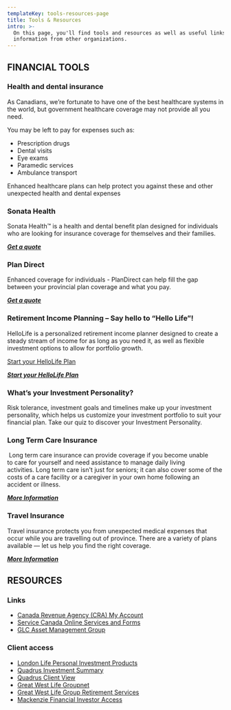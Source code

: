 ```yaml
---
templateKey: tools-resources-page
title: Tools & Resources
intro: >-
  On this page, you'll find tools and resources as well as useful links to
  information from other organizations.
---
```

## FINANCIAL TOOLS

### Health and dental insurance

As Canadians, we’re fortunate to have one of the best healthcare systems in the world, but government healthcare coverage may not provide all you need.

You may be left to pay for expenses such as:

* Prescription drugs
* Dental visits
* Eye exams
* Paramedic services
* Ambulance transport

Enhanced healthcare plans can help protect you against these and other unexpected health and dental expenses

### Sonata Health

Sonata Health™ is a health and dental benefit plan designed for individuals who are looking for insurance coverage for themselves and their families.

**[_Get a quote_](#)**

### Plan Direct

Enhanced coverage for individuals - PlanDirect can help fill the gap between your provincial plan coverage and what you pay.

**[_Get a quote_](#)**

### Retirement Income Planning – Say hello to “Hello Life”! 

HelloLife is a personalized retirement income planner designed to create a steady stream of income for as long as you need it, as well as flexible investment options to allow for portfolio growth.

<a href="https://hellolife.londonlife.com/application/en/home/" target="_blank">Start your HelloLife Plan</a>

**[**_Start your HelloLife Plan_**](https://hellolife.londonlife.com/application/en/home/)**

### What’s your Investment Personality?

Risk tolerance, investment goals and timelines make up your investment personality, which helps us customize your investment portfolio to suit your financial plan. Take our quiz to discover your Investment Personality.

### Long Term Care Insurance

 Long term care insurance can provide coverage if you become unable to care for yourself and need assistance to manage daily living activities. Long term care isn't just for seniors; it can also cover some of the costs of a care facility or a caregiver in your own home following an accident or illness. 

**[_More Information_](/book-a-meeting/)**

### Travel Insurance

Travel insurance protects you from unexpected medical expenses that occur while you are travelling out of province. There are a variety of plans available — let us help you find the right coverage.

**[_More Information_](https://www.securiglobe.com/en/?aff=WEB210)**

## RESOURCES

### Links

* [Canada Revenue Agency (CRA) My
  Account](http://www.cra-arc.gc.ca/esrvc-srvce/tx/ndvdls/myccnt/menu-eng.html)
* [Service Canada Online Services and
  Forms](http://www.servicecanada.gc.ca/eng/online/index.shtml)
* [GLC Asset Management
  Group](http://glc-amgroup.com/04-00_Individual_investors.html)

### Client access

* [London Life Personal Investment
  Products](https://iiipclient.londonlife.com/selfcare/IiipClientSiteLoginSelfCare/)
* [Quadrus Investment
  Summary](https://www.investments.quadrus.londonlife.com/iconnect/u/login.page)
* [Quadrus Client
  View](https://www.quadrusinvestments.com/uiw/Login.html?cppt=0&&)
* [Great West Life
  Groupnet](https://groupnet.greatwestlife.com/public/signin/login.public?brand=pm)
* [Great West Life Group Retirement
  Services](https://ssl.grsaccess.com/information/english/logon/english_login.asp)
* [Mackenzie Financial Investor
  Access](https://access.mackenziefinancial.com/investor/en/logon.do)

